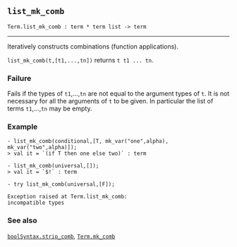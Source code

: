 ## `list_mk_comb`

``` hol4
Term.list_mk_comb : term * term list -> term
```

------------------------------------------------------------------------

Iteratively constructs combinations (function applications).

`list_mk_comb(t,[t1,...,tn])` returns `t t1 ... tn`.

### Failure

Fails if the types of `t1`,...,`tn` are not equal to the argument types
of `t`. It is not necessary for all the arguments of `t` to be given. In
particular the list of terms `t1`,...,`tn` may be empty.

### Example

``` hol4
- list_mk_comb(conditional,[T, mk_var("one",alpha), mk_var("two",alpha)]);
> val it = `(if T then one else two)` : term

- list_mk_comb(universal,[]);
> val it = `$!` : term

- try list_mk_comb(universal,[F]);

Exception raised at Term.list_mk_comb:
incompatible types
```

### See also

[`boolSyntax.strip_comb`](#boolSyntax.strip_comb),
[`Term.mk_comb`](#Term.mk_comb)
